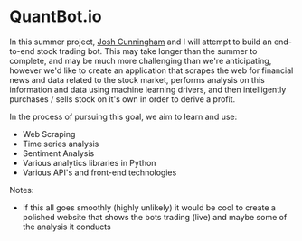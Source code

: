# QuantBot.io

In this summer project, [Josh Cunningham](https://github.com/jcun-umich) and I will attempt to build an end-to-end stock trading bot. This may take longer than the summer to complete, and may be much more challenging than we're anticipating, however we'd like to create an application that scrapes the web for financial news and data related to the stock market, performs analysis on this information and data using machine learning drivers, and then intelligently purchases / sells stock on it's own in order to derive a profit.

In the process of pursuing this goal, we aim to learn and use:
* Web Scraping
* Time series analysis
* Sentiment Analysis
* Various analytics libraries in Python
* Various API's and front-end technologies

Notes:
* If this all goes smoothly (highly unlikely) it would be cool to create a polished website that shows the bots trading (live) and maybe some of the analysis it conducts
